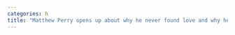 ```yaml
---
categories: h
title: "Matthew Perry opens up about why he never found love and why he will only date wealthy women"
---
```

